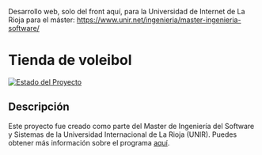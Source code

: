 Desarrollo web, solo del front aquí, para la Universidad de Internet de La Rioja para el máster: https://www.unir.net/ingenieria/master-ingenieria-software/
# Tienda de voleibol

[![Estado del Proyecto](https://img.shields.io/badge/estado-en%20desarrollo-yellow)](https://github.com/karlaogh99/ShopReact)

## Descripción

Este proyecto fue creado como parte del Master de Ingeniería del Software y Sistemas de la Universidad Internacional de La Rioja (UNIR). Puedes obtener más información sobre el programa [aquí](https://www.unir.net/ingenieria/master-ingenieria-software/).
